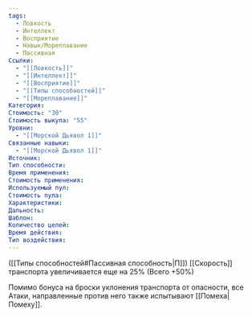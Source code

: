 ```yaml
---
tags:
  - Ловкость
  - Интеллект
  - Восприятие
  - Навык/Мореплавание
  - Пассивная
Ссылки:
  - "[[Ловкость]]"
  - "[[Интеллект]]"
  - "[[Восприятие]]"
  - "[[Типы способностей]]"
  - "[[Мореплавание]]"
Категория: 
Стоимость: "30"
Стоимость выкупа: "55"
Уровни:
  - "[[Морской Дьявол 1]]"
Связанные навыки:
  - "[[Морской Дьявол 1]]"
Источник:
Тип способности:
Время применения:
Стоимость применения:
Используемый пул:
Стоимость пула:
Характеристики:
Дальность:
Шаблон:
Количество целей:
Время действия:
Тип воздействия:
---
```

([[Типы способностей#Пассивная способность|П]]) [[Скорость]] транспорта увеличивается еще на 25% (Всего +50%)

Помимо бонуса на броски уклонения транспорта от опасности, все Атаки, направленные против него также испытывают [[Помеха|Помеху]]. 

